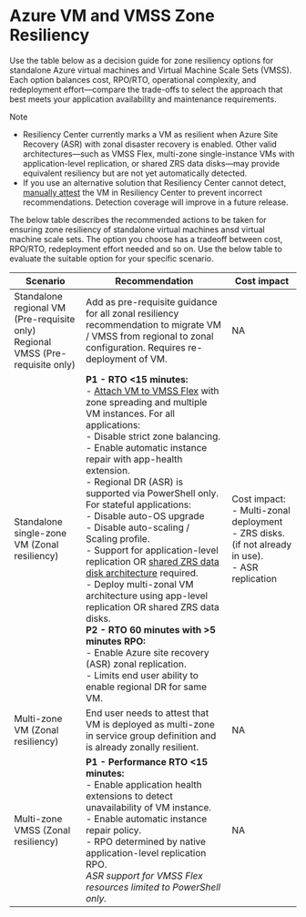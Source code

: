 # Azure VM and VMSS Zone Resiliency

Use the table below as a decision guide for zone resiliency options for standalone Azure virtual machines and Virtual Machine Scale Sets (VMSS). Each option balances cost, RPO/RTO, operational complexity, and redeployment effort—compare the trade-offs to select the approach that best meets your application availability and maintenance requirements.

> [!NOTE]
>
> - Resiliency Center currently marks a VM as resilient when Azure Site Recovery (ASR) with zonal disaster recovery is enabled. Other valid architectures—such as VMSS Flex, multi-zone single-instance VMs with application-level replication, or shared ZRS data disks—may provide equivalent resiliency but are not yet automatically detected.
> - If you use an alternative solution that Resiliency Center cannot detect, [manually attest](../ViewResiliencePosture.md#scenario-2-manually-attest-resources) the VM in Resiliency Center to prevent incorrect recommendations. Detection coverage will improve in a future release.

The below table describes the recommended actions to be taken for ensuring zone resiliency of standalone virtual machines ansd virtual machine scale sets. The option you choose has a tradeoff between cost, RPO/RTO, redeployment effort needed and so on. Use the below table to evaluate the suitable option for your specific scenario.

| Scenario                                         | Recommendation                                                                                                                                                                                                                                                           | Cost impact                                                                                  |
|--------------------------------------------------|--------------------------------------------------------------------------------------------------------------------------------------------------------------------------------------------------------------------------------------------------------------------------|---------------------------------------------------------------------------------------------|
| Standalone regional VM (Pre-requisite only)<br>Regional VMSS (Pre-requisite only) | Add as pre-requisite guidance for all zonal resiliency recommendation to migrate VM / VMSS from regional to zonal configuration. Requires re-deployment of VM.                                                                     | NA                                                                                          |
| Standalone single-zone VM (Zonal resiliency)      | **P1 - RTO <15 minutes:**<br>- [Attach VM to VMSS Flex](https://learn.microsoft.com/azure/virtual-machine-scale-sets/virtual-machine-scale-sets-attach-detach-vm?tabs=portal-1%2Cportal-2%2Cportal-3) with zone spreading and multiple VM instances. For all applications:<br>- Disable strict zone balancing.<br>- Enable automatic instance repair with app-health extension.<br>- Regional DR (ASR) is supported via PowerShell only.<br>For stateful applications:<br>- Disable auto-OS upgrade<br>- Disable auto-scaling / Scaling profile.<br>- Support for application-level replication OR [shared ZRS data disk architecture](https://azure.microsoft.com/blog/improve-availability-with-zoneredundant-storage-for-azure-disk-storage/) required.<br>- Deploy multi-zonal VM architecture using app-level replication OR shared ZRS data disks.<br>**P2 - RTO 60 minutes with >5 minutes RPO:**<br>- Enable Azure site recovery (ASR) zonal replication.<br>- Limits end user ability to enable regional DR for same VM. | Cost impact:<br>- Multi-zonal deployment<br>- ZRS disks. (if not already in use).<br>- ASR replication |
| Multi-zone VM (Zonal resiliency)                  | End user needs to attest that VM is deployed as multi-zone in service group definition and is already zonally resilient.                                                                                                           | NA                                                                                          |
| Multi-zone VMSS (Zonal resiliency)                | **P1 - Performance RTO <15 minutes:**<br>- Enable application health extensions to detect unavailability of VM instance.<br>- Enable automatic instance repair policy.<br>- RPO determined by native application-level replication RPO.<br>_ASR support for VMSS Flex resources limited to PowerShell only._ | NA                                                                                          |
